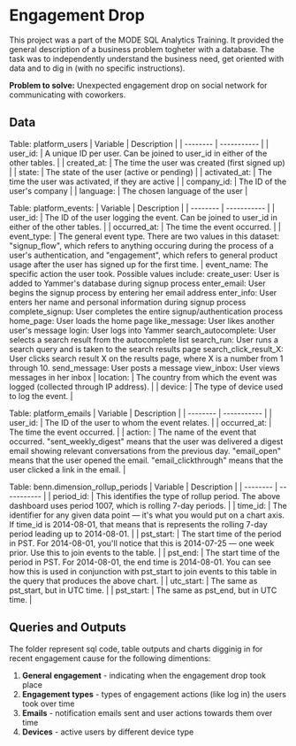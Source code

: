 # Engagement Drop

This project was a part of the MODE SQL Analytics Training. It provided the general description of a business problem togheter with a database. The task was to independently understand the business need, get oriented with data and to dig in (with no specific instructions). 

**Problem to solve:** Unexpected engagement drop on social network for communicating with coworkers.


## Data
Table: platform_users
| Variable | Description |
| -------- | ----------- |
| user_id:	| A unique ID per user. Can be joined to user_id in either of the other tables. |
| created_at:	| The time the user was created (first signed up) |
| state: |	The state of the user (active or pending) |
| activated_at: |	The time the user was activated, if they are active |
| company_id:	| The ID of the user's company |
| language:	| The chosen language of the user |

Table: platform_events:
| Variable | Description |
| -------- | ----------- |
| user_id:	| The ID of the user logging the event. Can be joined to user\_id in either of the other tables. |
| occurred_at:	| The time the event occurred. |
| event_type:	| The general event type. There are two values in this dataset: "signup_flow", which refers to anything occuring during the process of a user's authentication, and "engagement", which refers to general product usage after the user has signed up for the first time. |
event_name:	The specific action the user took. Possible values include: create_user: User is added to Yammer's database during signup process enter_email: User begins the signup process by entering her email address enter_info: User enters her name and personal information during signup process complete_signup: User completes the entire signup/authentication process home_page: User loads the home page like_message: User likes another user's message login: User logs into Yammer search_autocomplete: User selects a search result from the autocomplete list search_run: User runs a search query and is taken to the search results page search_click_result_X: User clicks search result X on the results page, where X is a number from 1 through 10. send_message: User posts a message view_inbox: User views messages in her inbox
| location:	| The country from which the event was logged (collected through IP address). |
| device: |	The type of device used to log the event. |

Table: platform_emails
| Variable | Description |
| -------- | ----------- |
| user_id:	| The ID of the user to whom the event relates. |
| occurred_at:	| The time the event occurred. |
| action:	| The name of the event that occurred. "sent_weekly_digest" means that the user was delivered a digest email showing relevant conversations from the previous day. "email_open" means that the user opened the email. "email_clickthrough" means that the user clicked a link in the email. |

Table: benn.dimension_rollup_periods
| Variable | Description |
| -------- | ----------- |
| period_id:	| This identifies the type of rollup period. The above dashboard uses period 1007, which is rolling 7-day periods. |
| time_id:	| The identifier for any given data point — it's what you would put on a chart axis. If time_id is 2014-08-01, that means that is represents the rolling 7-day period leading up to 2014-08-01. |
| pst_start:	| The start time of the period in PST. For 2014-08-01, you'll notice that this is 2014-07-25 — one week prior. Use this to join events to the table. |
| pst_end:	| The start time of the period in PST. For 2014-08-01, the end time is 2014-08-01. You can see how this is used in conjunction with pst_start to join events to this table in the query that produces the above chart. |
| utc_start:	| The same as pst_start, but in UTC time. |
| pst_start:	| The same as pst_end, but in UTC time. |


## Queries and Outputs
The folder represent sql code, table outputs and charts digginig in for recent engagement cause for the following dimentions:
1. **General engagement** - indicating when the engagement drop took place
2. **Engagement types** - types of engagement actions (like log in) the users took over time
3. **Emails** - notification emails sent and user actions towards them over time
4. **Devices** - active users by different device type
